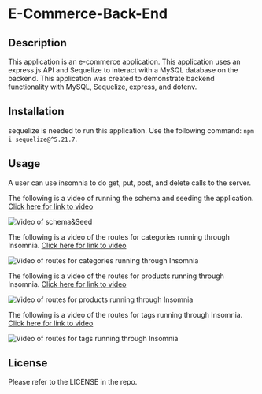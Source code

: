 # E-Commerce-Back-End

## Description

This application is an e-commerce application. This application uses an express.js API and Sequelize to interact with a MySQL database on the backend. This application was created to demonstrate backend functionality with MySQL, Sequelize, express, and dotenv.

## Installation

sequelize is needed to run this application. 
Use the following command: `npm i sequelize@^5.21.7`.

## Usage

A user can use insomnia to do get, put, post, and delete calls to the server. 

The following is a video of running the schema and seeding the application. [Click here for link to video](https://drive.google.com/file/d/1xJxcl962TiHhWBUCUu_izCV0cKIj_h-d/view)

![Video of schema&Seed](/assets/E-Comerce-Back-End-Schema%26Seed.gif)

The following is a video of the routes for categories running through Insomnia. [Click here for link to video](https://drive.google.com/file/d/1J3e76RK2qQacTLeVLyUjM3liZbWbuyJd/view)

![Video of routes for categories running through Insomnia](/assets/E-Commerce-Back-End-Categories.gif)

The following is a video of the routes for products running through Insomnia. [Click here for link to video](https://drive.google.com/file/d/1nDs3O-xlBtVPU5uW8JMGiIkpX3u2G6s5/view)

![Video of routes for products running through Insomnia](/assets/E-Commerce-Back-End-Products.gif)

The following is a video of the routes for tags running through Insomnia. [Click here for link to video](https://drive.google.com/file/d/1Jb9HxLDrAOpeEe2exO56ki5CUpYKdhev/view)

![Video of routes for tags running through Insomnia](/assets/E-Commerce-Back-End-Tags.gif)

## License

Please refer to the LICENSE in the repo.